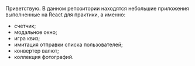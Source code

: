 Приветствую.
В данном репозитории находятся небольшие приложения выполненные на React для практики, а именно:
 - счетчик;
 - модальное окно;
 - игра квиз;
 - имитация отправки списка пользователей;
 - конвертер валют;
 - коллекция фотографий.
